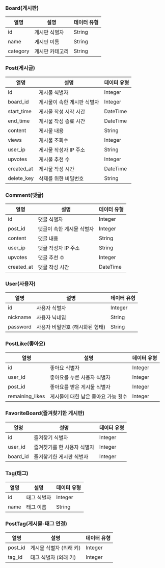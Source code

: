 ### Board(게시판)

| 열명     | 설명            | 데이터 유형 |
| -------- | --------------- | ----------- |
| id       | 게시판 식별자   | String      |
| name     | 게시판 이름     | String      |
| category | 게시판 카테고리 | String      |

### Post(게시글)

| 열명       | 설명                        | 데이터 유형 |
| ---------- | --------------------------- | ----------- |
| id         | 게시물 식별자               | Integer     |
| board_id   | 게시물이 속한 게시판 식별자 | Integer     |
| start_time | 게시물 작성 시작 시간       | DateTime    |
| end_time   | 게시물 작성 종료 시간       | DateTime    |
| content    | 게시물 내용                 | String      |
| views      | 게시물 조회수               | Integer     |
| user_ip    | 게시물 작성자 IP 주소       | String      |
| upvotes    | 게시물 추천 수              | Integer     |
| created_at | 게시물 작성 시간            | DateTime    |
| delete_key | 삭제를 위한 비밀번호        | String      |

### Comment(댓글)

| 열명       | 설명                      | 데이터 유형 |
| ---------- | ------------------------- | ----------- |
| id         | 댓글 식별자               | Integer     |
| post_id    | 댓글이 속한 게시물 식별자 | Integer     |
| content    | 댓글 내용                 | String      |
| user_ip    | 댓글 작성자 IP 주소       | String      |
| upvotes    | 댓글 추천 수              | Integer     |
| created_at | 댓글 작성 시간            | DateTime    |

### User(사용자)

| 열명     | 설명                            | 데이터 유형 |
| -------- | ------------------------------- | ----------- |
| id       | 사용자 식별자                   | Integer     |
| nickname | 사용자 닉네임                   | String      |
| password | 사용자 비밀번호 (해시화된 형태) | String      |

### PostLike(좋아요)

| 열명            | 설명                                | 데이터 유형 |
| --------------- | ----------------------------------- | ----------- |
| id              | 좋아요 식별자                       | Integer     |
| user_id         | 좋아요를 누른 사용자 식별자         | Integer     |
| post_id         | 좋아요를 받은 게시물 식별자         | Integer     |
| remaining_likes | 게시물에 대한 남은 좋아요 가능 횟수 | Integer     |

### FavoriteBoard(즐겨찾기한 게시판)

| 열명     | 설명                        | 데이터 유형 |
| -------- | --------------------------- | ----------- |
| id       | 즐겨찾기 식별자             | Integer     |
| user_id  | 즐겨찾기를 한 사용자 식별자 | Integer     |
| board_id | 즐겨찾기한 게시판 식별자    | Integer     |

### Tag(태그)

| 열명 | 설명        | 데이터 유형 |
| ---- | ----------- | ----------- |
| id   | 태그 식별자 | Integer     |
| name | 태그 이름   | String      |

### PostTag(게시물-태그 연결)

| 열명    | 설명                    | 데이터 유형 |
| ------- | ----------------------- | ----------- |
| post_id | 게시물 식별자 (외래 키) | Integer     |
| tag_id  | 태그 식별자 (외래 키)   | Integer     |
